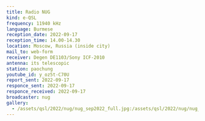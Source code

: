 ```yaml
---
title: Radio NUG
kind: e-QSL
frequency: 11940 kHz
language: Burmese
reception_date: 2022-09-17
reception_time: 14.00-14.30
location: Moscow, Russia (inside city)
mail_to: web-form
receiver: Degen DE1103/Sony ICF-2010
antenna: its telescopic
station: paochung 
youtube_id: y_oz5t-C70U
report_sent: 2022-09-17
responce_sent: 2022-09-17
responce_received: 2022-09-17
broadcaster: nug
gallery:
  - /assets/qsl/2022/nug/nug_sep2022_full.jpg:/assets/qsl/2022/nug/nug_sep2022_small.jpg
---
```

